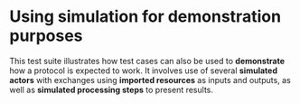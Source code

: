 # Using simulation for demonstration purposes

This test suite illustrates how test cases can also be used to **demonstrate** how a protocol
is expected to work. It involves use of several **simulated actors** with exchanges using 
**imported resources** as inputs and outputs, as well as **simulated processing steps** to present
results.